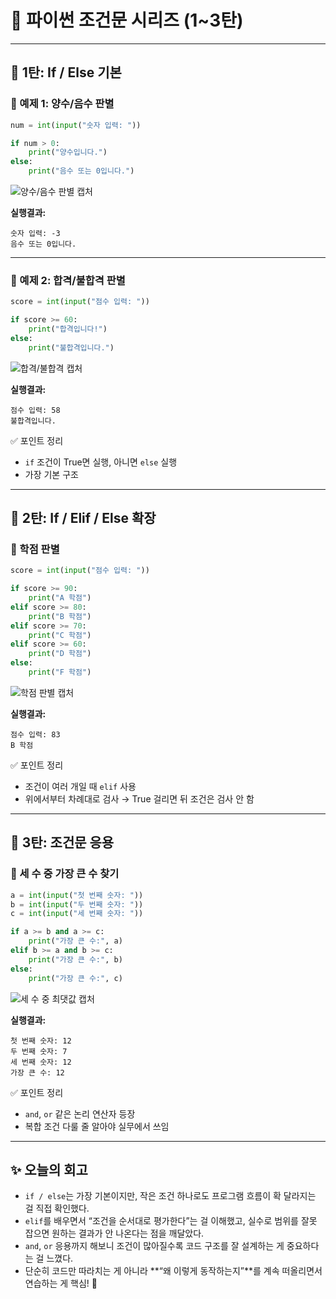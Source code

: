 # 🐍 파이썬 조건문 시리즈 (1~3탄)

---

## 🔹 1탄: If / Else 기본

### 🧩 예제 1: 양수/음수 판별
```python
num = int(input("숫자 입력: "))

if num > 0:
    print("양수입니다.")
else:
    print("음수 또는 0입니다.")
```

![양수/음수 판별 캡처](./assets/python/ifelse1.png)

**실행결과:**
```
숫자 입력: -3
음수 또는 0입니다.
```

---

### 🧩 예제 2: 합격/불합격 판별
```python
score = int(input("점수 입력: "))

if score >= 60:
    print("합격입니다!")
else:
    print("불합격입니다.")
```

![합격/불합격 캡처](./assets/python/ifelse2.png)

**실행결과:**
```
점수 입력: 58
불합격입니다.
```

✅ 포인트 정리  
- `if` 조건이 True면 실행, 아니면 `else` 실행  
- 가장 기본 구조  

---

## 🔹 2탄: If / Elif / Else 확장

### 🧩 학점 판별
```python
score = int(input("점수 입력: "))

if score >= 90:
    print("A 학점")
elif score >= 80:
    print("B 학점")
elif score >= 70:
    print("C 학점")
elif score >= 60:
    print("D 학점")
else:
    print("F 학점")
```

![학점 판별 캡처](./assets/python/ifelse3.png)

**실행결과:**
```
점수 입력: 83
B 학점
```

✅ 포인트 정리  
- 조건이 여러 개일 때 `elif` 사용  
- 위에서부터 차례대로 검사 → True 걸리면 뒤 조건은 검사 안 함  

---

## 🔹 3탄: 조건문 응용

### 🧩 세 수 중 가장 큰 수 찾기
```python
a = int(input("첫 번째 숫자: "))
b = int(input("두 번째 숫자: "))
c = int(input("세 번째 숫자: "))

if a >= b and a >= c:
    print("가장 큰 수:", a)
elif b >= a and b >= c:
    print("가장 큰 수:", b)
else:
    print("가장 큰 수:", c)
```

![세 수 중 최댓값 캡처](./assets/python/ifelse4.png)

**실행결과:**
```
첫 번째 숫자: 12
두 번째 숫자: 7
세 번째 숫자: 12
가장 큰 수: 12
```

✅ 포인트 정리  
- `and`, `or` 같은 논리 연산자 등장  
- 복합 조건 다룰 줄 알아야 실무에서 쓰임  

---

## ✨ 오늘의 회고
- `if / else`는 가장 기본이지만, 작은 조건 하나로도 프로그램 흐름이 확 달라지는 걸 직접 확인했다.  
- `elif`를 배우면서 “조건을 순서대로 평가한다”는 걸 이해했고, 실수로 범위를 잘못 잡으면 원하는 결과가 안 나온다는 점을 깨달았다.  
- `and`, `or` 응용까지 해보니 조건이 많아질수록 코드 구조를 잘 설계하는 게 중요하다는 걸 느꼈다.  
- 단순히 코드만 따라치는 게 아니라 **“왜 이렇게 동작하는지”**를 계속 떠올리면서 연습하는 게 핵심! 🚀 
